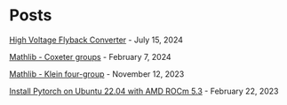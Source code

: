 # Posts

[High Voltage Flyback Converter](https://newell.github.io/posts/hv-flyback-converter) - July 15, 2024

[Mathlib - Coxeter groups](https://newell.github.io/posts/mathlib4-coxeter-groups) - February 7, 2024

[Mathlib - Klein four-group](https://newell.github.io/posts/mathlib4-klein-four) - November 12, 2023

[Install Pytorch on Ubuntu 22.04 with AMD ROCm 5.3](https://newell.github.io/posts/pytorch-ubuntu-22.04-amd-install) - February 22, 2023








